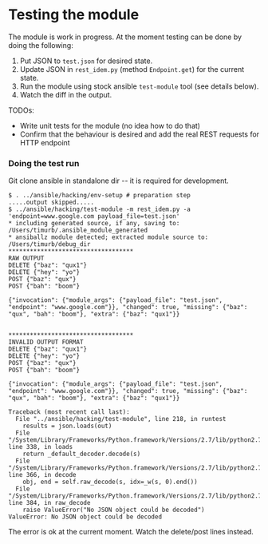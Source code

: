 # Testing the module

The module is work in progress.
At the moment testing can be done by doing the following:
1. Put JSON to `test.json` for desired state.
2. Update JSON in `rest_idem.py` (method `Endpoint.get`) for the current state.
3. Run the module using stock ansible `test-module` tool (see details below).
4. Watch the diff in the output.

TODOs:
* Write unit tests for the module (no idea how to do that)
* Confirm that the behaviour is desired and add the real REST requests for HTTP endpoint


### Doing the test run

Git clone ansible in standalone dir -- it is required for development.

```
$ . ../ansible/hacking/env-setup # preparation step
.....output skipped.....
$ ../ansible/hacking/test-module -m rest_idem.py -a 'endpoint=www.google.com payload_file=test.json'
* including generated source, if any, saving to: /Users/timurb/.ansible_module_generated
* ansiballz module detected; extracted module source to: /Users/timurb/debug_dir
***********************************
RAW OUTPUT
DELETE {"baz": "qux1"}
DELETE {"hey": "yo"}
POST {"baz": "qux"}
POST {"bah": "boom"}

{"invocation": {"module_args": {"payload_file": "test.json", "endpoint": "www.google.com"}}, "changed": true, "missing": {"baz": "qux", "bah": "boom"}, "extra": {"baz": "qux1"}}


***********************************
INVALID OUTPUT FORMAT
DELETE {"baz": "qux1"}
DELETE {"hey": "yo"}
POST {"baz": "qux"}
POST {"bah": "boom"}

{"invocation": {"module_args": {"payload_file": "test.json", "endpoint": "www.google.com"}}, "changed": true, "missing": {"baz": "qux", "bah": "boom"}, "extra": {"baz": "qux1"}}

Traceback (most recent call last):
  File "../ansible/hacking/test-module", line 218, in runtest
    results = json.loads(out)
  File "/System/Library/Frameworks/Python.framework/Versions/2.7/lib/python2.7/json/__init__.py", line 338, in loads
    return _default_decoder.decode(s)
  File "/System/Library/Frameworks/Python.framework/Versions/2.7/lib/python2.7/json/decoder.py", line 366, in decode
    obj, end = self.raw_decode(s, idx=_w(s, 0).end())
  File "/System/Library/Frameworks/Python.framework/Versions/2.7/lib/python2.7/json/decoder.py", line 384, in raw_decode
    raise ValueError("No JSON object could be decoded")
ValueError: No JSON object could be decoded
```

The error is ok at the current moment. Watch the delete/post lines instead.
